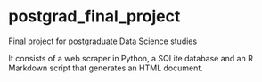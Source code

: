 # postgrad_final_project
Final project for postgraduate Data Science studies

It consists of a web scraper in Python, a SQLite database and an R Markdown script that generates an HTML document.
